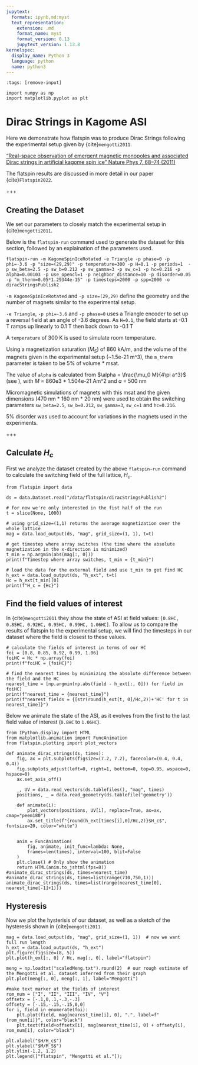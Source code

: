```yaml
---
jupytext:
  formats: ipynb,md:myst
  text_representation:
    extension: .md
    format_name: myst
    format_version: 0.13
    jupytext_version: 1.13.8
kernelspec:
  display_name: Python 3
  language: python
  name: python3
---
```


```{code-cell} ipython3
:tags: [remove-input]

import numpy as np
import matplotlib.pyplot as plt
```

# Dirac Strings in Kagome ASI
Here we demonstrate how flatspin was to produce Dirac Strings following the experimental setup given by {cite}`mengotti2011`.

[“Real-space observation of emergent magnetic monopoles and associated Dirac strings in artificial kagome spin ice” Nature Phys 7, 68–74 (2011)](https://doi.org/10.1038/nphys1794)

The flatspin results are discussed in more detail in our paper {cite}`Flatspin2022`.

+++

## Creating the Dataset
We set our parameters to closely match the experimental setup in {cite}`mengotti2011`.

Below is the `flatspin-run` command used to generate the dataset for this section, followed by an explaination of the parameters used.

```flatspin-run -m KagomeSpinIceRotated -e Triangle -p phase=0 -p phi=-3.6 -p "size=(29,29)" -p temperature=300 -p H=0.1 -p periods=1  -p sw_beta=2.5 -p sw_b=0.212 -p sw_gamma=3 -p sw_c=1 -p hc=0.216 -p alpha=0.00103 -p use_opencl=1 -p neighbor_distance=10 -p disorder=0.05  -p "m_therm=0.05*1.29344e-15" -p timesteps=2000 -p spp=2000 -o diracStringsPublish2```

`-m KagomeSpinIceRotated` and `-p size=(29,29)` define the geometry and the number of magnets similar to the experimental setup.

`-e Triangle`, `-p phi=-3.6` and `-p phase=0` uses a Triangle encoder to set up a reversal field at an angle of -3.6 degrees.  As `H=0.1`, the field starts at -0.1 T ramps up linearly to 0.1 T then back down to -0.1 T

A `temperature` of 300 K is used to simulate room temperature.

Using a magnetization saturation ($M_S$) of 860 kA/m, and the volume of the magnets given in the experimental setup (~1.5e-21 m^3), the `m_therm` parameter is taken to be 5% of volume * msat.

The value of `alpha` is calculated from $\alpha = \frac{\mu_0 M}{4\pi a^3}$ (see [](theory)), with $M$ = 860e3 * 1.504e-21 Am^2 and $a$ = 500 nm

Micromagnetic simulations of magnets with this msat and the given dimensions (470 nm * 160 nm * 20 nm) were used to obtain the switching parameters `sw_beta=2.5`, `sw_b=0.212`, `sw_gamma=3`, `sw_c=1` and `hc=0.216`.

5% disorder was used to account for variations in the magnets used in the experiments.

+++

## Calculate $H_c$
First we analyze the dataset created by the above `flatspin-run` command to calculate the switching field of the full lattice, $H_c$.

```{code-cell} ipython3
from flatspin import data

ds = data.Dataset.read("/data/flatspin/diracStringsPublish2")

# for now we're only interested in the fist half of the run
t = slice(None, 1000)

# using grid_size=(1,1) returns the average magnetization over the whole lattice
mag = data.load_output(ds, "mag", grid_size=(1, 1), t=t)

# get timestep where array switches (the time where the absolute magnetization in the x-direction is minimized)
t_min = np.argmin(abs(mag[:, 0]))
print(f"Timestep where array switches, t_min = {t_min}")

# load the data for the external field and use t_min to get find HC
h_ext = data.load_output(ds, "h_ext", t=t)
Hc = h_ext[t_min][0]
print(f"H_c = {Hc}")
```

## Find the field values of interest
In {cite}`mengotti2011` they show the state of ASI at field values: `[0.8HC, 0.85HC, 0.92HC, 0.95HC, 0.99HC, 1.06HC]`.
To allow us to compare the results of flatspin to the experimental setup, we will find the timesteps in our dataset where the field is closest to these values.

```{code-cell} ipython3
# calculate the fields of interest in terms of our HC
foi = [0.8, 0.85, 0.92, 0.99, 1.06]
foiHC = Hc * np.array(foi)
print(f"foiHC = {foiHC}")

# find the nearest times by minimizing the absolute difference between the field and the HC
nearest_time = [np.argmin(np.abs(field - h_ext[:, 0])) for field in foiHC]
print(f"nearest_time = {nearest_time}")
print(f"nearest fields = {[str(round(h_ext[t, 0]/Hc,2))+'HC' for t in nearest_time]}")
```

Below we animate the state of the ASI, as it evolves from the first to the last field value of interest (`0.8HC` to `1.06HC`).

```{code-cell} ipython3
from IPython.display import HTML
from matplotlib.animation import FuncAnimation
from flatspin.plotting import plot_vectors

def animate_dirac_strings(ds, times):
    fig, ax = plt.subplots(figsize=(7.2, 7.2), facecolor=(0.4, 0.4, 0.4))
    fig.subplots_adjust(left=0, right=1, bottom=0, top=0.95, wspace=0, hspace=0)
    ax.set_axis_off()

    _, UV = data.read_vectors(ds.tablefiles(), "mag", times)
    positions, _ = data.read_geometry(ds.tablefile('geometry'))

    def animate(i):
        plot_vectors(positions, UV[i], replace=True, ax=ax, cmap="peem180")
        ax.set_title(f"{round(h_ext[times[i],0]/Hc,2)}$H_c$", fontsize=20, color="white")


    anim = FuncAnimation(
        fig, animate, init_func=lambda: None,
        frames=len(times), interval=100, blit=False
    )
    plt.close() # Only show the animation
    return HTML(anim.to_jshtml(fps=8))
#animate_dirac_strings(ds, times=nearest_time)
#animate_dirac_strings(ds, times=list(range(710,750,1)))
animate_dirac_strings(ds, times=list(range(nearest_time[0], nearest_time[-1]+1)))
```

## Hysteresis
Now we plot the hysterisis of our dataset, as well as a sketch of the hysteresis shown in {cite}`mengotti2011`.

```{code-cell} ipython3
mag = data.load_output(ds, "mag", grid_size=(1, 1))  # now we want full run length
h_ext = data.load_output(ds, "h_ext")
plt.figure(figsize=(8, 5))
plt.plot(h_ext[:, 0] / Hc, mag[:, 0], label="flatspin")

meng = np.loadtxt("scaledMeng.txt").round(2)  # our rough estimate of the Mengotti et al. dataset inferred from their graph
plt.plot(meng[:, 0], meng[:, 1], label="Mengotti")

#make text marker at the fields of interest
rom_num = ["I", "II", "III", "IV", "V"]
offsetx = [-.1,0,.1,-.3,-.3]
offsety = [-.15,-.15,-.15,0,0]
for i, field in enumerate(foi):
    plt.plot(field, mag[nearest_time[i], 0], ".", label=f"{rom_num[i]}", color="black")
    plt.text(field+offsetx[i], mag[nearest_time[i], 0] + offsety[i], rom_num[i], color="black")
    
plt.xlabel("$H/H_c$")
plt.ylabel("$M/M_S$")
plt.ylim(-1.2, 1.2)
plt.legend(["flatspin", "Mengotti et al."]);
```
